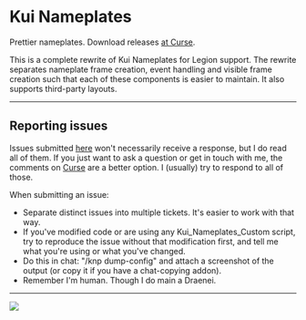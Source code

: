 # Kui Nameplates
Prettier nameplates. Download releases [at Curse](http://www.curse.com/addons/wow/kuinameplates).

This is a complete rewrite of Kui Nameplates for Legion support. The rewrite separates nameplate frame creation, event handling and visible frame creation such that each of these components is easier to maintain. It also supports third-party layouts.

---

Reporting issues
----------------
Issues submitted [here](https://github.com/kesava-wow/kuinameplates2/issues) won't necessarily receive a response, but I do read all of them. If you just want to ask a question or get in touch with me, the comments on [Curse](http://mods.curse.com/addons/WoW/kuinameplates) are a better option. I (usually) try to respond to all of those.

When submitting an issue:
- Separate distinct issues into multiple tickets. It's easier to work with that way.
- If you've modified code or are using any Kui_Nameplates_Custom script, try to reproduce the issue without that modification first, and tell me what you're using or what you've changed.
- Do this in chat: "/knp dump-config" and attach a screenshot of the output (or copy it if you have a chat-copying addon).
- Remember I'm human. Though I do main a Draenei.

---

![](https://i.imgur.com/lKQWxP7.png)

